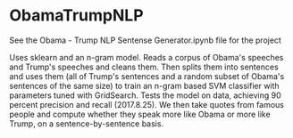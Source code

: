 # ObamaTrumpNLP
See the Obama - Trump NLP Sentense Generator.ipynb file for the project

Uses sklearn and an n-gram model. Reads a corpus of Obama's speeches and Trump's speeches and cleans them. Then splits them into sentences and uses them (all of Trump's sentences and a random subset of Obama's sentences of the same size) to train an n-gram based SVM classifier with parameters tuned with GridSearch. Tests the model on data, achieving 90 percent precision and recall (2017.8.25). We then take quotes from famous people and compute whether they speak more like Obama or more like Trump, on a sentence-by-sentence basis.
